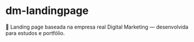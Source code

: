 # dm-landingpage
💼 Landing page baseada na empresa real Digital Marketing — desenvolvida para estudos e portfólio.
